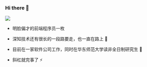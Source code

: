 ### Hi there 👋

![](https://cdn.nlark.com/yuque/0/2021/png/2629713/1618502997146-60f6ee4b-da3d-475f-bc93-4d778ba79107.png)

- 明脸偏才的前端程序员一枚

- 深知技术还有很长的一段路要走，也一直在路上 🚗

- 目前在一家软件公司工作，同时在华东师范大学读非全日制研究生 🔭

- 斜杠就完事了 ⚡





<!--
**mqjing/mqjing** is a ✨ _special_ ✨ repository because its `README.md` (this file) appears on your GitHub profile.

Here are some ideas to get you started:

- 🔭 I’m currently working on ...
- 🌱 I’m currently learning ...
- 👯 I’m looking to collaborate on ...
- 🤔 I’m looking for help with ...
- 💬 Ask me about ...
- 📫 How to reach me: ...
- 😄 Pronouns: ...
- ⚡ Fun fact: ...


-->
